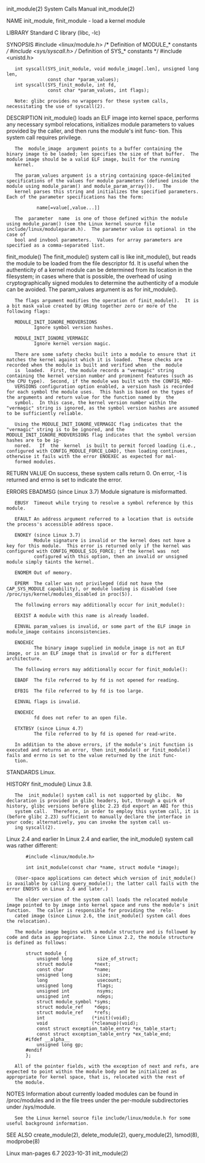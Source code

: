init_module(2)                                                                              System Calls Manual                                                                              init_module(2)

NAME
       init_module, finit_module - load a kernel module

LIBRARY
       Standard C library (libc, -lc)

SYNOPSIS
       #include <linux/module.h>    /* Definition of MODULE_* constants */
       #include <sys/syscall.h>     /* Definition of SYS_* constants */
       #include <unistd.h>

       int syscall(SYS_init_module, void module_image[.len], unsigned long len,
                   const char *param_values);
       int syscall(SYS_finit_module, int fd,
                   const char *param_values, int flags);

       Note: glibc provides no wrappers for these system calls, necessitating the use of syscall(2).

DESCRIPTION
       init_module() loads an ELF image into kernel space, performs any necessary symbol relocations, initializes module parameters to values provided by the caller, and then runs the module's init func‐
       tion.  This system call requires privilege.

       The  module_image  argument points to a buffer containing the binary image to be loaded; len specifies the size of that buffer.  The module image should be a valid ELF image, built for the running
       kernel.

       The param_values argument is a string containing space-delimited specifications of the values for module parameters (defined inside the module using module_param() and module_param_array()).   The
       kernel parses this string and initializes the specified parameters.  Each of the parameter specifications has the form:

               name[=value[,value...]]

       The  parameter  name  is one of those defined within the module using module_param() (see the Linux kernel source file include/linux/moduleparam.h).  The parameter value is optional in the case of
       bool and invbool parameters.  Values for array parameters are specified as a comma-separated list.

   finit_module()
       The finit_module() system call is like init_module(), but reads the module to be loaded from the file descriptor fd.  It is useful when the authenticity of a kernel module can be  determined  from
       its  location in the filesystem; in cases where that is possible, the overhead of using cryptographically signed modules to determine the authenticity of a module can be avoided.  The param_values
       argument is as for init_module().

       The flags argument modifies the operation of finit_module().  It is a bit mask value created by ORing together zero or more of the following flags:

       MODULE_INIT_IGNORE_MODVERSIONS
              Ignore symbol version hashes.

       MODULE_INIT_IGNORE_VERMAGIC
              Ignore kernel version magic.

       There are some safety checks built into a module to ensure that it matches the kernel against which it is loaded.  These checks are recorded when the module is built and verified when  the  module
       is  loaded.  First, the module records a "vermagic" string containing the kernel version number and prominent features (such as the CPU type).  Second, if the module was built with the CONFIG_MOD‐
       VERSIONS configuration option enabled, a version hash is recorded for each symbol the module uses.  This hash is based on the types of the arguments and return value for the function named by  the
       symbol.  In this case, the kernel version number within the "vermagic" string is ignored, as the symbol version hashes are assumed to be sufficiently reliable.

       Using the MODULE_INIT_IGNORE_VERMAGIC flag indicates that the "vermagic" string is to be ignored, and the MODULE_INIT_IGNORE_MODVERSIONS flag indicates that the symbol version hashes are to be ig‐
       nored.   If  the  kernel  is built to permit forced loading (i.e., configured with CONFIG_MODULE_FORCE_LOAD), then loading continues, otherwise it fails with the error ENOEXEC as expected for mal‐
       formed modules.

RETURN VALUE
       On success, these system calls return 0.  On error, -1 is returned and errno is set to indicate the error.

ERRORS
       EBADMSG (since Linux 3.7)
              Module signature is misformatted.

       EBUSY  Timeout while trying to resolve a symbol reference by this module.

       EFAULT An address argument referred to a location that is outside the process's accessible address space.

       ENOKEY (since Linux 3.7)
              Module signature is invalid or the kernel does not have a key for this module.  This error is returned only if the kernel was configured with CONFIG_MODULE_SIG_FORCE; if the kernel was  not
              configured with this option, then an invalid or unsigned module simply taints the kernel.

       ENOMEM Out of memory.

       EPERM  The caller was not privileged (did not have the CAP_SYS_MODULE capability), or module loading is disabled (see /proc/sys/kernel/modules_disabled in proc(5)).

       The following errors may additionally occur for init_module():

       EEXIST A module with this name is already loaded.

       EINVAL param_values is invalid, or some part of the ELF image in module_image contains inconsistencies.

       ENOEXEC
              The binary image supplied in module_image is not an ELF image, or is an ELF image that is invalid or for a different architecture.

       The following errors may additionally occur for finit_module():

       EBADF  The file referred to by fd is not opened for reading.

       EFBIG  The file referred to by fd is too large.

       EINVAL flags is invalid.

       ENOEXEC
              fd does not refer to an open file.

       ETXTBSY (since Linux 4.7)
              The file referred to by fd is opened for read-write.

       In addition to the above errors, if the module's init function is executed and returns an error, then init_module() or finit_module() fails and errno is set to the value returned by the init func‐
       tion.

STANDARDS
       Linux.

HISTORY
       finit_module()
              Linux 3.8.

       The  init_module() system call is not supported by glibc.  No declaration is provided in glibc headers, but, through a quirk of history, glibc versions before glibc 2.23 did export an ABI for this
       system call.  Therefore, in order to employ this system call, it is (before glibc 2.23) sufficient to manually declare the interface in your code; alternatively, you can invoke the system call us‐
       ing syscall(2).

   Linux 2.4 and earlier
       In Linux 2.4 and earlier, the init_module() system call was rather different:

           #include <linux/module.h>

           int init_module(const char *name, struct module *image);

       (User-space applications can detect which version of init_module() is available by calling query_module(); the latter call fails with the error ENOSYS on Linux 2.6 and later.)

       The older version of the system call loads the relocated module image pointed to by image into kernel space and runs the module's init function.  The caller is responsible for providing the  relo‐
       cated image (since Linux 2.6, the init_module() system call does the relocation).

       The module image begins with a module structure and is followed by code and data as appropriate.  Since Linux 2.2, the module structure is defined as follows:

           struct module {
               unsigned long         size_of_struct;
               struct module        *next;
               const char           *name;
               unsigned long         size;
               long                  usecount;
               unsigned long         flags;
               unsigned int          nsyms;
               unsigned int          ndeps;
               struct module_symbol *syms;
               struct module_ref    *deps;
               struct module_ref    *refs;
               int                 (*init)(void);
               void                (*cleanup)(void);
               const struct exception_table_entry *ex_table_start;
               const struct exception_table_entry *ex_table_end;
           #ifdef __alpha__
               unsigned long gp;
           #endif
           };

       All of the pointer fields, with the exception of next and refs, are expected to point within the module body and be initialized as appropriate for kernel space, that is, relocated with the rest of
       the module.

NOTES
       Information about currently loaded modules can be found in /proc/modules and in the file trees under the per-module subdirectories under /sys/module.

       See the Linux kernel source file include/linux/module.h for some useful background information.

SEE ALSO
       create_module(2), delete_module(2), query_module(2), lsmod(8), modprobe(8)

Linux man-pages 6.7                                                                              2023-10-31                                                                                  init_module(2)
